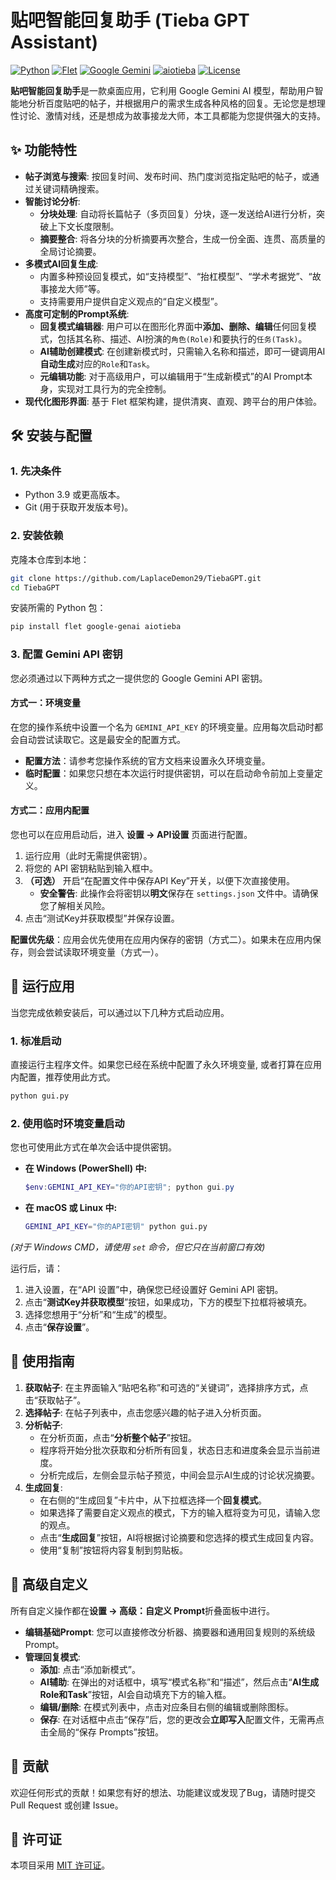 # 贴吧智能回复助手 (Tieba GPT Assistant)

[![Python](https://img.shields.io/badge/Python-3.9+-blue.svg)](https://www.python.org/)
[![Flet](https://img.shields.io/badge/UI-Flet-green.svg)](https://flet.dev/)
[![Google Gemini](https://img.shields.io/badge/AI-Google%20Gemini-purple.svg)](https://ai.google.dev/)
[![aiotieba](https://img.shields.io/badge/API-aiotieba-orange.svg)](https://github.com/Starry-OvO/aiotieba)
[![License](https://img.shields.io/badge/License-MIT-green.svg)](https://opensource.org/licenses/MIT)

**贴吧智能回复助手**是一款桌面应用，它利用 Google Gemini AI 模型，帮助用户智能地分析百度贴吧的帖子，并根据用户的需求生成各种风格的回复。无论您是想理性讨论、激情对线，还是想成为故事接龙大师，本工具都能为您提供强大的支持。

## ✨ 功能特性

*   **帖子浏览与搜索**: 按回复时间、发布时间、热门度浏览指定贴吧的帖子，或通过关键词精确搜索。
*   **智能讨论分析**:
    *   **分块处理**: 自动将长篇帖子（多页回复）分块，逐一发送给AI进行分析，突破上下文长度限制。
    *   **摘要整合**: 将各分块的分析摘要再次整合，生成一份全面、连贯、高质量的全局讨论摘要。
*   **多模式AI回复生成**:
    *   内置多种预设回复模式，如“支持模型”、“抬杠模型”、“学术考据党”、“故事接龙大师”等。
    *   支持需要用户提供自定义观点的“自定义模型”。
*   **高度可定制的Prompt系统**:
    *   **回复模式编辑器**: 用户可以在图形化界面中**添加、删除、编辑**任何回复模式，包括其名称、描述、AI扮演的`角色(Role)`和要执行的`任务(Task)`。
    *   **AI辅助创建模式**: 在创建新模式时，只需输入名称和描述，即可一键调用AI**自动生成**对应的`Role`和`Task`。
    *   **元编辑功能**: 对于高级用户，可以编辑用于“生成新模式”的AI Prompt本身，实现对工具行为的完全控制。
*   **现代化图形界面**: 基于 Flet 框架构建，提供清爽、直观、跨平台的用户体验。

## 🛠️ 安装与配置

### 1. 先决条件

*   Python 3.9 或更高版本。
*   Git (用于获取开发版本号)。

### 2. 安装依赖

克隆本仓库到本地：
```bash
git clone https://github.com/LaplaceDemon29/TiebaGPT.git
cd TiebaGPT
```

安装所需的 Python 包：
```bash
pip install flet google-genai aiotieba
```

### 3. 配置 Gemini API 密钥

您必须通过以下两种方式之一提供您的 Google Gemini API 密钥。

#### 方式一：环境变量

在您的操作系统中设置一个名为 `GEMINI_API_KEY` 的环境变量。应用每次启动时都会自动尝试读取它。这是最安全的配置方式。

*   **配置方法**：请参考您操作系统的官方文档来设置永久环境变量。
*   **临时配置**：如果您只想在本次运行时提供密钥，可以在启动命令前加上变量定义。

#### 方式二：应用内配置

您也可以在应用启动后，进入 **设置 -> API设置** 页面进行配置。

1.  运行应用（此时无需提供密钥）。
2.  将您的 API 密钥粘贴到输入框中。
3.  **（可选）** 开启“在配置文件中保存API Key”开关，以便下次直接使用。
    *   **安全警告**: 此操作会将密钥以**明文**保存在 `settings.json` 文件中。请确保您了解相关风险。
4.  点击“测试Key并获取模型”并保存设置。

**配置优先级**：应用会优先使用在应用内保存的密钥（方式二）。如果未在应用内保存，则会尝试读取环境变量（方式一）。

## 🚀 运行应用

当您完成依赖安装后，可以通过以下几种方式启动应用。

### 1. 标准启动

直接运行主程序文件。如果您已经在系统中配置了永久环境变量, 或者打算在应用内配置，推荐使用此方式。
```bash
python gui.py
```

### 2. 使用临时环境变量启动

您也可使用此方式在单次会话中提供密钥。

*   **在 Windows (PowerShell) 中:**
    ```powershell
    $env:GEMINI_API_KEY="你的API密钥"; python gui.py
    ```
*   **在 macOS 或 Linux 中:**
    ```bash
    GEMINI_API_KEY="你的API密钥" python gui.py
    ```
*(对于 Windows CMD，请使用 `set` 命令，但它只在当前窗口有效)*

运行后，请：
1.  进入设置，在“API 设置”中，确保您已经设置好 Gemini API 密钥。
2.  点击“**测试Key并获取模型**”按钮，如果成功，下方的模型下拉框将被填充。
3.  选择您想用于“分析”和“生成”的模型。
4.  点击“**保存设置**”。

## 📖 使用指南

1.  **获取帖子**: 在主界面输入“贴吧名称”和可选的“关键词”，选择排序方式，点击“获取帖子”。
2.  **选择帖子**: 在帖子列表中，点击您感兴趣的帖子进入分析页面。
3.  **分析帖子**:
    *   在分析页面，点击“**分析整个帖子**”按钮。
    *   程序将开始分批次获取和分析所有回复，状态日志和进度条会显示当前进度。
    *   分析完成后，左侧会显示帖子预览，中间会显示AI生成的讨论状况摘要。
4.  **生成回复**:
    *   在右侧的“生成回复”卡片中，从下拉框选择一个**回复模式**。
    *   如果选择了需要自定义观点的模式，下方的输入框将变为可见，请输入您的观点。
    *   点击“**生成回复**”按钮，AI将根据讨论摘要和您选择的模式生成回复内容。
    *   使用“复制”按钮将内容复制到剪贴板。

## 🔧 高级自定义

所有自定义操作都在**设置 -> 高级：自定义 Prompt**折叠面板中进行。

*   **编辑基础Prompt**: 您可以直接修改分析器、摘要器和通用回复规则的系统级Prompt。
*   **管理回复模式**:
    *   **添加**: 点击“添加新模式”。
    *   **AI辅助**: 在弹出的对话框中，填写“模式名称”和“描述”，然后点击“**AI生成Role和Task**”按钮，AI会自动填充下方的输入框。
    *   **编辑/删除**: 在模式列表中，点击对应条目右侧的编辑或删除图标。
    *   **保存**: 在对话框中点击“保存”后，您的更改会**立即写入**配置文件，无需再点击全局的“保存 Prompts”按钮。

## 🤝 贡献

欢迎任何形式的贡献！如果您有好的想法、功能建议或发现了Bug，请随时提交 Pull Request 或创建 Issue。

## 📄 许可证

本项目采用 [MIT 许可证](LICENSE)。